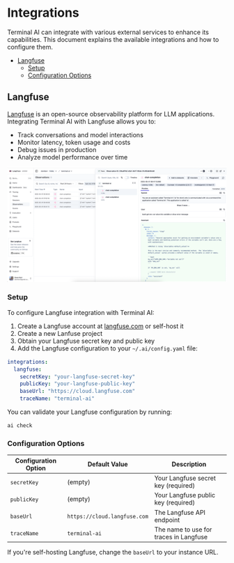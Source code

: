 # Integrations

Terminal AI can integrate with various external services to enhance its capabilities. This document explains the available integrations and how to configure them.

<!-- vim-markdown-toc GFM -->

- [Langfuse](#langfuse)
    - [Setup](#setup)
    - [Configuration Options](#configuration-options)

<!-- vim-markdown-toc -->

## Langfuse

[Langfuse](https://langfuse.com) is an open-source observability platform for LLM applications. Integrating Terminal AI with Langfuse allows you to:

- Track conversations and model interactions
- Monitor latency, token usage and costs
- Debug issues in production
- Analyze model performance over time

![Langfuse Integration Screenshot](./images/integrations-langfuse.png)

### Setup

To configure Langfuse integration with Terminal AI:

1. Create a Langfuse account at [langfuse.com](https://langfuse.com) or self-host it
2. Create a new Lanfuse project
3. Obtain your Langfuse secret key and public key
4. Add the Langfuse configuration to your `~/.ai/config.yaml` file:

```yaml
integrations:
  langfuse:
    secretKey: "your-langfuse-secret-key"
    publicKey: "your-langfuse-public-key"
    baseUrl: "https://cloud.langfuse.com"
    traceName: "terminal-ai"
```

You can validate your Langfuse configuration by running:

```bash
ai check
```

### Configuration Options

| Configuration Option | Default Value | Description |
|----------------------|---------------|-------------|
| `secretKey` | (empty) | Your Langfuse secret key (required) |
| `publicKey` | (empty) | Your Langfuse public key (required) |
| `baseUrl` | `https://cloud.langfuse.com` | The Langfuse API endpoint |
| `traceName` | `terminal-ai` | The name to use for traces in Langfuse |

If you're self-hosting Langfuse, change the `baseUrl` to your instance URL.
